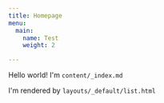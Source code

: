```yaml
---
title: Homepage
menu:
  main:
    name: Test
    weight: 2

---
```

Hello world! I'm `content/_index.md`

I'm rendered by `layouts/_default/list.html`